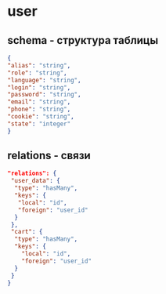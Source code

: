 # user

## schema - структура таблицы
```json
{
"alias": "string",
"role": "string",
"language": "string",
"login": "string",
"password": "string",
"email": "string",
"phone": "string",
"cookie": "string",
"state": "integer"
}
```
## relations - связи
```json
"relations": {
 "user_data": {
  "type": "hasMany",
  "keys": {
   "local": "id",
   "foreign": "user_id"
  }
 },
 "cart": {
  "type": "hasMany",
  "keys": {
    "local": "id",
    "foreign": "user_id"
  }
 }
}
```
